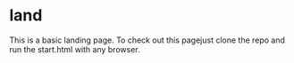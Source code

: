 # land
This is a basic landing page.
To check out this pagejust clone the repo and run the start.html with any browser.
